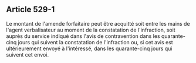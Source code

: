 Article 529-1
----
Le montant de l'amende forfaitaire peut être acquitté soit entre les mains de
l'agent verbalisateur au moment de la constatation de l'infraction, soit auprès
du service indiqué dans l'avis de contravention dans les quarante-cinq jours qui
suivent la constatation de l'infraction ou, si cet avis est ultérieurement
envoyé à l'intéressé, dans les quarante-cinq jours qui suivent cet envoi.
